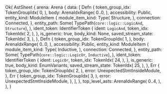 Ok(
    AstSheet {
        arena: Arena {
            data: [
                Defn {
                    token_group_idx: TokenGroupIdx(
                        0,
                    ),
                    body: ArenaIdxRange(
                        0..0,
                    ),
                    accessibility: Public,
                    entity_kind: ModuleItem {
                        module_item_kind: Type(
                            Structure,
                        ),
                        connection: Connected,
                    },
                    entity_path: Some(
                        TypePath(`core::logic::LogicAnd`, `Structure`),
                    ),
                    ident_token: IdentifierToken {
                        ident: `LogicAnd`,
                        token_idx: TokenIdx(
                            2,
                        ),
                    },
                    is_generic: true,
                    body_kind: None,
                    saved_stream_state: TokenIdx(
                        3,
                    ),
                },
                Defn {
                    token_group_idx: TokenGroupIdx(
                        1,
                    ),
                    body: ArenaIdxRange(
                        0..0,
                    ),
                    accessibility: Public,
                    entity_kind: ModuleItem {
                        module_item_kind: Type(
                            Inductive,
                        ),
                        connection: Connected,
                    },
                    entity_path: Some(
                        TypePath(`core::logic::LogicOr`, `Inductive`),
                    ),
                    ident_token: IdentifierToken {
                        ident: `LogicOr`,
                        token_idx: TokenIdx(
                            24,
                        ),
                    },
                    is_generic: true,
                    body_kind: EnumVariants,
                    saved_stream_state: TokenIdx(
                        25,
                    ),
                },
                Err {
                    token_group_idx: TokenGroupIdx(
                        2,
                    ),
                    error: UnexpectedStmtInsideModule,
                },
                Err {
                    token_group_idx: TokenGroupIdx(
                        3,
                    ),
                    error: UnexpectedStmtInsideModule,
                },
            ],
        },
        top_level_asts: ArenaIdxRange(
            0..4,
        ),
    },
)